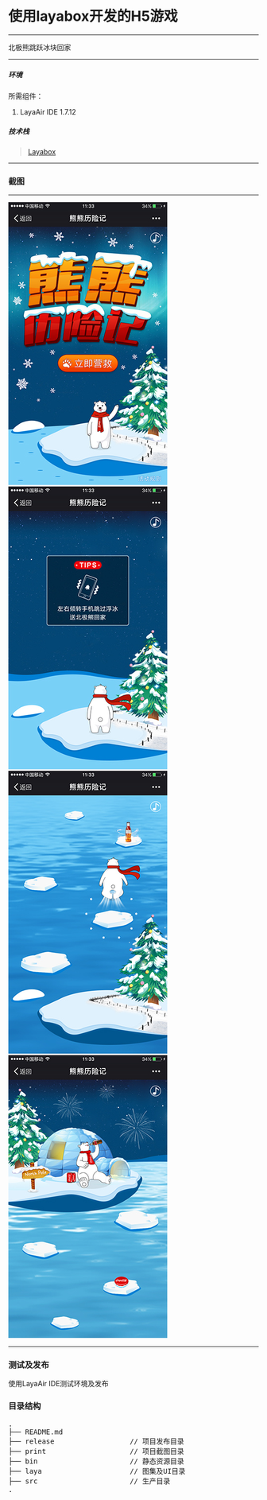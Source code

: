 # 使用layabox开发的H5游戏

---

 北极熊跳跃冰块回家
 
---

##### 环境

所需组件：

 1. LayaAir IDE 1.7.12


##### 技术栈

> [Layabox](https://www.layabox.com/)

---
### 截图

---

![print](./print/pic_1.jpg)
![print](./print/pic_2.jpg)
![print](./print/pic_3.jpg)
![print](./print/pic_4.jpg)

---

### 测试及发布

使用LayaAir IDE测试环境及发布


### 目录结构
<pre>
.
├── README.md           
├── release                  // 项目发布目录
├── print                    // 项目截图目录
├── bin                      // 静态资源目录
├── laya                     // 图集及UI目录
├── src                      // 生产目录
.
</pre>
